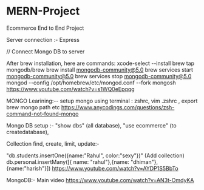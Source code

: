 # MERN-Project

Ecommerce End to End Project

Server connection :- Express

// Connect Mongo DB to server

After brew installation, here are commands:
xcode-select --install
brew tap mongodb/brew
brew install mongodb-community@5.0
brew services start mongodb-community@5.0
brew services stop mongodb-community@5.0
mongod --config /opt/homebrew/etc/mongod.conf --fork
mongosh
https://www.youtube.com/watch?v=s1WQ0eEpqqg

MONGO Learining:--
setup mongo using terminal : zshrc, vim .zshrc , export brew mongo path etc
https://www.anycodings.com/questions/zsh-command-not-found-mongo

Mongo DB setup :- "show dbs" (all database), "use ecommerce" (to createdatabase), 

Collection 
find, create, limit, update:- 

"db.students.insertOne({name:"Rahul", color:"sexy"})" (Add collection)
db.personal.insertMany([{ name: "rahul"},{name: "dhiman"},{name:"harish"}])
https://www.youtube.com/watch?v=AYDP1S5BbTo

MongoDB:- Main video
https://www.youtube.com/watch?v=AN3t-OmdyKA
